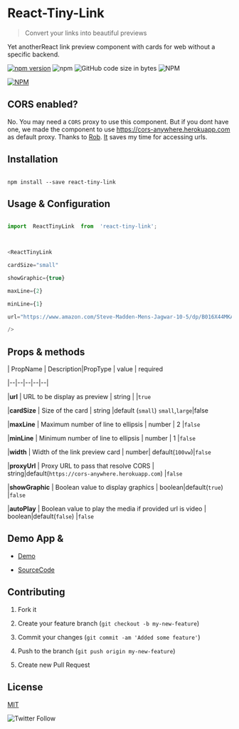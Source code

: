 
  

# React-Tiny-Link

> Convert your links into beautiful previews

  

Yet anotherReact link preview component with cards for web without a specific backend.

[![npm version](https://badge.fury.io/js/react-tiny-link.svg)](https://badge.fury.io/js/react-tiny-link) ![npm](https://img.shields.io/npm/v/react-tiny-link.svg) ![GitHub code size in bytes](https://img.shields.io/github/languages/code-size/winhtaikaung/react-tiny-link.svg) ![NPM](https://img.shields.io/npm/l/react-tiny-link.svg)

[![NPM](https://nodei.co/npm/react-tiny-link.png)](https://nodei.co/npm/react-tiny-link/)
  

## CORS enabled?

No. You may need a `CORS` proxy to use this component. But if you dont have one, we made the component to use https://cors-anywhere.herokuapp.com as default proxy. Thanks to [Rob](https://github.com/Rob--W). [It](https://cors-anywhere.herokuapp.com) saves my time for accessing urls.

  

## Installation

```

npm install --save react-tiny-link

```

  
  

## Usage & Configuration

````javascript

import  ReactTinyLink  from  'react-tiny-link';

  

<ReactTinyLink

cardSize="small"

showGraphic={true}

maxLine={2}

minLine={1}

url="https://www.amazon.com/Steve-Madden-Mens-Jagwar-10-5/dp/B016X44MKA/ref=lp_18637582011_1_1?srs=18637582011&ie=UTF8&qid=1550721409&sr=8-1"

/>

````

  
  

## Props & methods

| PropName | Description|PropType | value | required

|--|--|--|--|--|

|**url** | URL to be display as preview | string | |`true`

|**cardSize** | Size of the card | string |default (`small`) `small`,`large`|false

|**maxLine** | Maximum number of line to ellipsis | number | 2 |`false`

|**minLine** | Minimum number of line to ellipsis | number | 1 |`false`

|**width** | Width of the link preview card | number| default(`100vw`)|`false`

|**proxyUrl** | Proxy URL to pass that resolve CORS | string|default(`https://cors-anywhere.herokuapp.com`) |`false`

|**showGraphic** | Boolean value to display graphics | boolean|default(`true`) |`false`

|**autoPlay** | Boolean value to play the media if provided url is video | boolean|default(`false`) |`false`

  
  

## Demo App &

  

* [Demo](https://winhtaikaung.github.io/react-tiny-link/)

* [SourceCode](https://github.com/winhtaikaung/react-tiny-link/)

  
  

## Contributing

  

1. Fork it

2. Create your feature branch (`git checkout -b my-new-feature`)

3. Commit your changes (`git commit -am 'Added some feature'`)

4. Push to the branch (`git push origin my-new-feature`)

5. Create new Pull Request

  
  

## License

[MIT](http://www.opensource.org/licenses/MIT)

![Twitter Follow](https://img.shields.io/twitter/follow/winhtaikaung.svg?style=social)